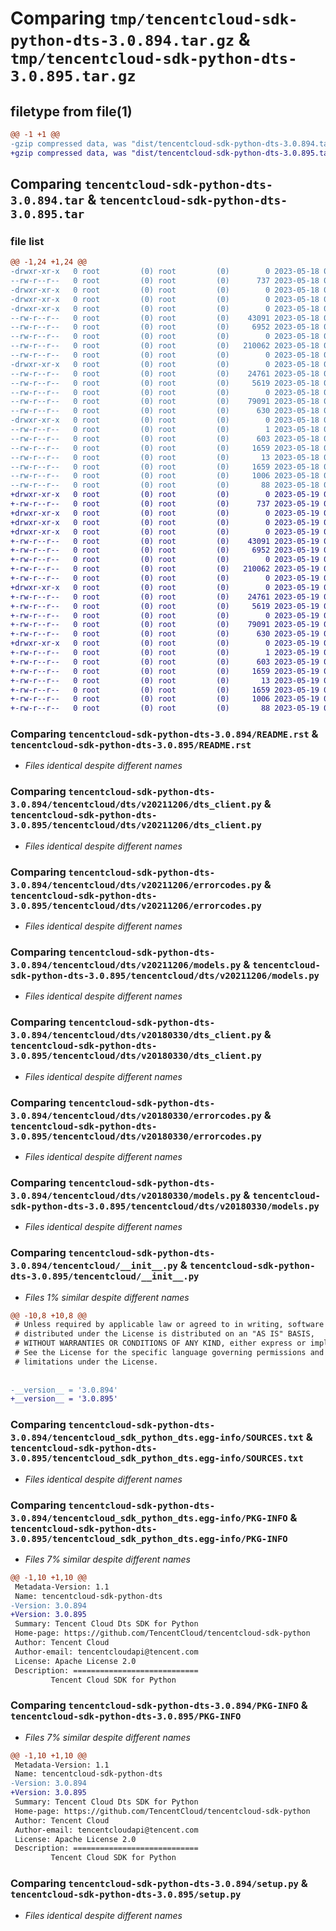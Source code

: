 # Comparing `tmp/tencentcloud-sdk-python-dts-3.0.894.tar.gz` & `tmp/tencentcloud-sdk-python-dts-3.0.895.tar.gz`

## filetype from file(1)

```diff
@@ -1 +1 @@
-gzip compressed data, was "dist/tencentcloud-sdk-python-dts-3.0.894.tar", last modified: Thu May 18 00:24:50 2023, max compression
+gzip compressed data, was "dist/tencentcloud-sdk-python-dts-3.0.895.tar", last modified: Fri May 19 02:49:48 2023, max compression
```

## Comparing `tencentcloud-sdk-python-dts-3.0.894.tar` & `tencentcloud-sdk-python-dts-3.0.895.tar`

### file list

```diff
@@ -1,24 +1,24 @@
-drwxr-xr-x   0 root         (0) root         (0)        0 2023-05-18 00:24:50.000000 tencentcloud-sdk-python-dts-3.0.894/
--rw-r--r--   0 root         (0) root         (0)      737 2023-05-18 00:24:50.000000 tencentcloud-sdk-python-dts-3.0.894/README.rst
-drwxr-xr-x   0 root         (0) root         (0)        0 2023-05-18 00:24:50.000000 tencentcloud-sdk-python-dts-3.0.894/tencentcloud/
-drwxr-xr-x   0 root         (0) root         (0)        0 2023-05-18 00:24:50.000000 tencentcloud-sdk-python-dts-3.0.894/tencentcloud/dts/
-drwxr-xr-x   0 root         (0) root         (0)        0 2023-05-18 00:24:50.000000 tencentcloud-sdk-python-dts-3.0.894/tencentcloud/dts/v20211206/
--rw-r--r--   0 root         (0) root         (0)    43091 2023-05-18 00:24:50.000000 tencentcloud-sdk-python-dts-3.0.894/tencentcloud/dts/v20211206/dts_client.py
--rw-r--r--   0 root         (0) root         (0)     6952 2023-05-18 00:24:50.000000 tencentcloud-sdk-python-dts-3.0.894/tencentcloud/dts/v20211206/errorcodes.py
--rw-r--r--   0 root         (0) root         (0)        0 2023-05-18 00:24:50.000000 tencentcloud-sdk-python-dts-3.0.894/tencentcloud/dts/v20211206/__init__.py
--rw-r--r--   0 root         (0) root         (0)   210062 2023-05-18 00:24:50.000000 tencentcloud-sdk-python-dts-3.0.894/tencentcloud/dts/v20211206/models.py
--rw-r--r--   0 root         (0) root         (0)        0 2023-05-18 00:24:50.000000 tencentcloud-sdk-python-dts-3.0.894/tencentcloud/dts/__init__.py
-drwxr-xr-x   0 root         (0) root         (0)        0 2023-05-18 00:24:50.000000 tencentcloud-sdk-python-dts-3.0.894/tencentcloud/dts/v20180330/
--rw-r--r--   0 root         (0) root         (0)    24761 2023-05-18 00:24:50.000000 tencentcloud-sdk-python-dts-3.0.894/tencentcloud/dts/v20180330/dts_client.py
--rw-r--r--   0 root         (0) root         (0)     5619 2023-05-18 00:24:50.000000 tencentcloud-sdk-python-dts-3.0.894/tencentcloud/dts/v20180330/errorcodes.py
--rw-r--r--   0 root         (0) root         (0)        0 2023-05-18 00:24:50.000000 tencentcloud-sdk-python-dts-3.0.894/tencentcloud/dts/v20180330/__init__.py
--rw-r--r--   0 root         (0) root         (0)    79091 2023-05-18 00:24:50.000000 tencentcloud-sdk-python-dts-3.0.894/tencentcloud/dts/v20180330/models.py
--rw-r--r--   0 root         (0) root         (0)      630 2023-05-18 00:24:50.000000 tencentcloud-sdk-python-dts-3.0.894/tencentcloud/__init__.py
-drwxr-xr-x   0 root         (0) root         (0)        0 2023-05-18 00:24:50.000000 tencentcloud-sdk-python-dts-3.0.894/tencentcloud_sdk_python_dts.egg-info/
--rw-r--r--   0 root         (0) root         (0)        1 2023-05-18 00:24:50.000000 tencentcloud-sdk-python-dts-3.0.894/tencentcloud_sdk_python_dts.egg-info/dependency_links.txt
--rw-r--r--   0 root         (0) root         (0)      603 2023-05-18 00:24:50.000000 tencentcloud-sdk-python-dts-3.0.894/tencentcloud_sdk_python_dts.egg-info/SOURCES.txt
--rw-r--r--   0 root         (0) root         (0)     1659 2023-05-18 00:24:50.000000 tencentcloud-sdk-python-dts-3.0.894/tencentcloud_sdk_python_dts.egg-info/PKG-INFO
--rw-r--r--   0 root         (0) root         (0)       13 2023-05-18 00:24:50.000000 tencentcloud-sdk-python-dts-3.0.894/tencentcloud_sdk_python_dts.egg-info/top_level.txt
--rw-r--r--   0 root         (0) root         (0)     1659 2023-05-18 00:24:50.000000 tencentcloud-sdk-python-dts-3.0.894/PKG-INFO
--rw-r--r--   0 root         (0) root         (0)     1006 2023-05-18 00:24:50.000000 tencentcloud-sdk-python-dts-3.0.894/setup.py
--rw-r--r--   0 root         (0) root         (0)       88 2023-05-18 00:24:50.000000 tencentcloud-sdk-python-dts-3.0.894/setup.cfg
+drwxr-xr-x   0 root         (0) root         (0)        0 2023-05-19 02:49:48.000000 tencentcloud-sdk-python-dts-3.0.895/
+-rw-r--r--   0 root         (0) root         (0)      737 2023-05-19 02:49:48.000000 tencentcloud-sdk-python-dts-3.0.895/README.rst
+drwxr-xr-x   0 root         (0) root         (0)        0 2023-05-19 02:49:48.000000 tencentcloud-sdk-python-dts-3.0.895/tencentcloud/
+drwxr-xr-x   0 root         (0) root         (0)        0 2023-05-19 02:49:48.000000 tencentcloud-sdk-python-dts-3.0.895/tencentcloud/dts/
+drwxr-xr-x   0 root         (0) root         (0)        0 2023-05-19 02:49:48.000000 tencentcloud-sdk-python-dts-3.0.895/tencentcloud/dts/v20211206/
+-rw-r--r--   0 root         (0) root         (0)    43091 2023-05-19 02:49:48.000000 tencentcloud-sdk-python-dts-3.0.895/tencentcloud/dts/v20211206/dts_client.py
+-rw-r--r--   0 root         (0) root         (0)     6952 2023-05-19 02:49:48.000000 tencentcloud-sdk-python-dts-3.0.895/tencentcloud/dts/v20211206/errorcodes.py
+-rw-r--r--   0 root         (0) root         (0)        0 2023-05-19 02:49:48.000000 tencentcloud-sdk-python-dts-3.0.895/tencentcloud/dts/v20211206/__init__.py
+-rw-r--r--   0 root         (0) root         (0)   210062 2023-05-19 02:49:48.000000 tencentcloud-sdk-python-dts-3.0.895/tencentcloud/dts/v20211206/models.py
+-rw-r--r--   0 root         (0) root         (0)        0 2023-05-19 02:49:48.000000 tencentcloud-sdk-python-dts-3.0.895/tencentcloud/dts/__init__.py
+drwxr-xr-x   0 root         (0) root         (0)        0 2023-05-19 02:49:48.000000 tencentcloud-sdk-python-dts-3.0.895/tencentcloud/dts/v20180330/
+-rw-r--r--   0 root         (0) root         (0)    24761 2023-05-19 02:49:48.000000 tencentcloud-sdk-python-dts-3.0.895/tencentcloud/dts/v20180330/dts_client.py
+-rw-r--r--   0 root         (0) root         (0)     5619 2023-05-19 02:49:48.000000 tencentcloud-sdk-python-dts-3.0.895/tencentcloud/dts/v20180330/errorcodes.py
+-rw-r--r--   0 root         (0) root         (0)        0 2023-05-19 02:49:48.000000 tencentcloud-sdk-python-dts-3.0.895/tencentcloud/dts/v20180330/__init__.py
+-rw-r--r--   0 root         (0) root         (0)    79091 2023-05-19 02:49:48.000000 tencentcloud-sdk-python-dts-3.0.895/tencentcloud/dts/v20180330/models.py
+-rw-r--r--   0 root         (0) root         (0)      630 2023-05-19 02:49:48.000000 tencentcloud-sdk-python-dts-3.0.895/tencentcloud/__init__.py
+drwxr-xr-x   0 root         (0) root         (0)        0 2023-05-19 02:49:48.000000 tencentcloud-sdk-python-dts-3.0.895/tencentcloud_sdk_python_dts.egg-info/
+-rw-r--r--   0 root         (0) root         (0)        1 2023-05-19 02:49:48.000000 tencentcloud-sdk-python-dts-3.0.895/tencentcloud_sdk_python_dts.egg-info/dependency_links.txt
+-rw-r--r--   0 root         (0) root         (0)      603 2023-05-19 02:49:48.000000 tencentcloud-sdk-python-dts-3.0.895/tencentcloud_sdk_python_dts.egg-info/SOURCES.txt
+-rw-r--r--   0 root         (0) root         (0)     1659 2023-05-19 02:49:48.000000 tencentcloud-sdk-python-dts-3.0.895/tencentcloud_sdk_python_dts.egg-info/PKG-INFO
+-rw-r--r--   0 root         (0) root         (0)       13 2023-05-19 02:49:48.000000 tencentcloud-sdk-python-dts-3.0.895/tencentcloud_sdk_python_dts.egg-info/top_level.txt
+-rw-r--r--   0 root         (0) root         (0)     1659 2023-05-19 02:49:48.000000 tencentcloud-sdk-python-dts-3.0.895/PKG-INFO
+-rw-r--r--   0 root         (0) root         (0)     1006 2023-05-19 02:49:48.000000 tencentcloud-sdk-python-dts-3.0.895/setup.py
+-rw-r--r--   0 root         (0) root         (0)       88 2023-05-19 02:49:48.000000 tencentcloud-sdk-python-dts-3.0.895/setup.cfg
```

### Comparing `tencentcloud-sdk-python-dts-3.0.894/README.rst` & `tencentcloud-sdk-python-dts-3.0.895/README.rst`

 * *Files identical despite different names*

### Comparing `tencentcloud-sdk-python-dts-3.0.894/tencentcloud/dts/v20211206/dts_client.py` & `tencentcloud-sdk-python-dts-3.0.895/tencentcloud/dts/v20211206/dts_client.py`

 * *Files identical despite different names*

### Comparing `tencentcloud-sdk-python-dts-3.0.894/tencentcloud/dts/v20211206/errorcodes.py` & `tencentcloud-sdk-python-dts-3.0.895/tencentcloud/dts/v20211206/errorcodes.py`

 * *Files identical despite different names*

### Comparing `tencentcloud-sdk-python-dts-3.0.894/tencentcloud/dts/v20211206/models.py` & `tencentcloud-sdk-python-dts-3.0.895/tencentcloud/dts/v20211206/models.py`

 * *Files identical despite different names*

### Comparing `tencentcloud-sdk-python-dts-3.0.894/tencentcloud/dts/v20180330/dts_client.py` & `tencentcloud-sdk-python-dts-3.0.895/tencentcloud/dts/v20180330/dts_client.py`

 * *Files identical despite different names*

### Comparing `tencentcloud-sdk-python-dts-3.0.894/tencentcloud/dts/v20180330/errorcodes.py` & `tencentcloud-sdk-python-dts-3.0.895/tencentcloud/dts/v20180330/errorcodes.py`

 * *Files identical despite different names*

### Comparing `tencentcloud-sdk-python-dts-3.0.894/tencentcloud/dts/v20180330/models.py` & `tencentcloud-sdk-python-dts-3.0.895/tencentcloud/dts/v20180330/models.py`

 * *Files identical despite different names*

### Comparing `tencentcloud-sdk-python-dts-3.0.894/tencentcloud/__init__.py` & `tencentcloud-sdk-python-dts-3.0.895/tencentcloud/__init__.py`

 * *Files 1% similar despite different names*

```diff
@@ -10,8 +10,8 @@
 # Unless required by applicable law or agreed to in writing, software
 # distributed under the License is distributed on an "AS IS" BASIS,
 # WITHOUT WARRANTIES OR CONDITIONS OF ANY KIND, either express or implied.
 # See the License for the specific language governing permissions and
 # limitations under the License.
 
 
-__version__ = '3.0.894'
+__version__ = '3.0.895'
```

### Comparing `tencentcloud-sdk-python-dts-3.0.894/tencentcloud_sdk_python_dts.egg-info/SOURCES.txt` & `tencentcloud-sdk-python-dts-3.0.895/tencentcloud_sdk_python_dts.egg-info/SOURCES.txt`

 * *Files identical despite different names*

### Comparing `tencentcloud-sdk-python-dts-3.0.894/tencentcloud_sdk_python_dts.egg-info/PKG-INFO` & `tencentcloud-sdk-python-dts-3.0.895/tencentcloud_sdk_python_dts.egg-info/PKG-INFO`

 * *Files 7% similar despite different names*

```diff
@@ -1,10 +1,10 @@
 Metadata-Version: 1.1
 Name: tencentcloud-sdk-python-dts
-Version: 3.0.894
+Version: 3.0.895
 Summary: Tencent Cloud Dts SDK for Python
 Home-page: https://github.com/TencentCloud/tencentcloud-sdk-python
 Author: Tencent Cloud
 Author-email: tencentcloudapi@tencent.com
 License: Apache License 2.0
 Description: ============================
         Tencent Cloud SDK for Python
```

### Comparing `tencentcloud-sdk-python-dts-3.0.894/PKG-INFO` & `tencentcloud-sdk-python-dts-3.0.895/PKG-INFO`

 * *Files 7% similar despite different names*

```diff
@@ -1,10 +1,10 @@
 Metadata-Version: 1.1
 Name: tencentcloud-sdk-python-dts
-Version: 3.0.894
+Version: 3.0.895
 Summary: Tencent Cloud Dts SDK for Python
 Home-page: https://github.com/TencentCloud/tencentcloud-sdk-python
 Author: Tencent Cloud
 Author-email: tencentcloudapi@tencent.com
 License: Apache License 2.0
 Description: ============================
         Tencent Cloud SDK for Python
```

### Comparing `tencentcloud-sdk-python-dts-3.0.894/setup.py` & `tencentcloud-sdk-python-dts-3.0.895/setup.py`

 * *Files identical despite different names*

